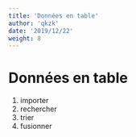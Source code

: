 ```yaml
---
title: 'Données en table'
author: 'qkzk'
date: '2019/12/22'
weight: 8
---
```


# Données en table

1. importer
2. rechercher
3. trier
4. fusionner
